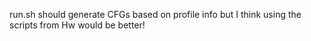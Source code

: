 run.sh should generate CFGs based on profile info but I think using the scripts from Hw would be better!